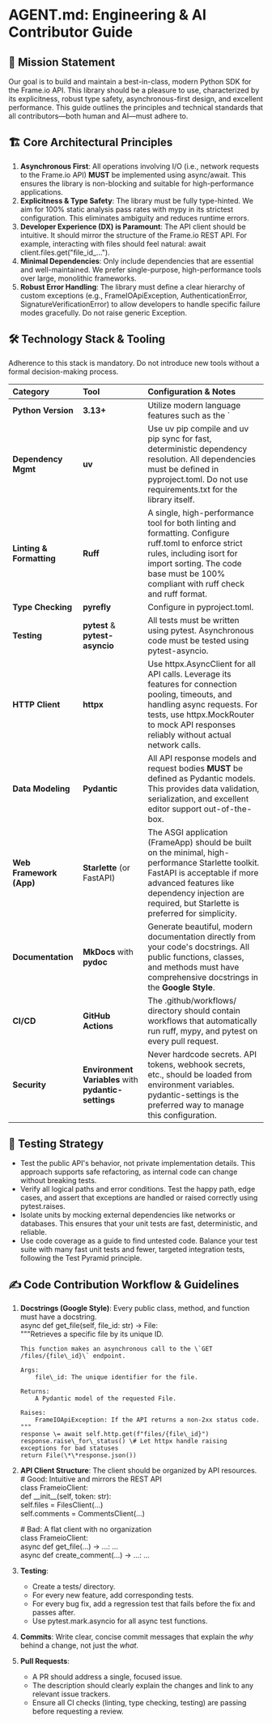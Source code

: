 # **AGENT.md: Engineering & AI Contributor Guide**

## **🎯 Mission Statement**

Our goal is to build and maintain a best-in-class, modern Python SDK for the Frame.io API. This library should be a pleasure to use, characterized by its explicitness, robust type safety, asynchronous-first design, and excellent performance. This guide outlines the principles and technical standards that all contributors—both human and AI—must adhere to.

## **🏗️ Core Architectural Principles**

1. **Asynchronous First**: All operations involving I/O (i.e., network requests to the Frame.io API) **MUST** be implemented using async/await. This ensures the library is non-blocking and suitable for high-performance applications.  
2. **Explicitness & Type Safety**: The library must be fully type-hinted. We aim for 100% static analysis pass rates with mypy in its strictest configuration. This eliminates ambiguity and reduces runtime errors.  
3. **Developer Experience (DX) is Paramount**: The API client should be intuitive. It should mirror the structure of the Frame.io REST API. For example, interacting with files should feel natural: await client.files.get("file\_id\_...").  
4. **Minimal Dependencies**: Only include dependencies that are essential and well-maintained. We prefer single-purpose, high-performance tools over large, monolithic frameworks.  
5. **Robust Error Handling**: The library must define a clear hierarchy of custom exceptions (e.g., FrameIOApiException, AuthenticationError, SignatureVerificationError) to allow developers to handle specific failure modes gracefully. Do not raise generic Exception.

## **🛠️ Technology Stack & Tooling**

Adherence to this stack is mandatory. Do not introduce new tools without a formal decision-making process.

| Category | Tool | Configuration & Notes |
| :---- | :---- | :---- |
| **Python Version** | **3.13+** | Utilize modern language features such as the \` |
| **Dependency Mgmt** | **uv** | Use uv pip compile and uv pip sync for fast, deterministic dependency resolution. All dependencies must be defined in pyproject.toml. Do not use requirements.txt for the library itself. |
| **Linting & Formatting** | **Ruff** | A single, high-performance tool for both linting and formatting. Configure ruff.toml to enforce strict rules, including isort for import sorting. The code base must be 100% compliant with ruff check and ruff format. |
| **Type Checking** | **pyrefly** | Configure in pyproject.toml. |
| **Testing** | **pytest** & **pytest-asyncio** | All tests must be written using pytest. Asynchronous code must be tested using pytest-asyncio. |
| **HTTP Client** | **httpx** | Use httpx.AsyncClient for all API calls. Leverage its features for connection pooling, timeouts, and handling async requests. For tests, use httpx.MockRouter to mock API responses reliably without actual network calls. |
| **Data Modeling** | **Pydantic** | All API response models and request bodies **MUST** be defined as Pydantic models. This provides data validation, serialization, and excellent editor support out-of-the-box. |
| **Web Framework (App)** | **Starlette** (or FastAPI) | The ASGI application (FrameApp) should be built on the minimal, high-performance Starlette toolkit. FastAPI is acceptable if more advanced features like dependency injection are required, but Starlette is preferred for simplicity. |
| **Documentation** | **MkDocs** with **pydoc** | Generate beautiful, modern documentation directly from your code's docstrings. All public functions, classes, and methods must have comprehensive docstrings in the **Google Style**. |
| **CI/CD** | **GitHub Actions** | The .github/workflows/ directory should contain workflows that automatically run ruff, mypy, and pytest on every pull request. |
| **Security** | **Environment Variables** with **pydantic-settings** | Never hardcode secrets. API tokens, webhook secrets, etc., should be loaded from environment variables. pydantic-settings is the preferred way to manage this configuration. |

## **🧪 Testing Strategy**

- Test the public API's behavior, not private implementation details. This approach supports safe refactoring, as internal code can change without breaking tests.
- Verify all logical paths and error conditions. Test the happy path, edge cases, and assert that exceptions are handled or raised correctly using pytest.raises.
- Isolate units by mocking external dependencies like networks or databases. This ensures that your unit tests are fast, deterministic, and reliable.
- Use code coverage as a guide to find untested code. Balance your test suite with many fast unit tests and fewer, targeted integration tests, following the Test Pyramid principle.

## **✍️ Code Contribution Workflow & Guidelines**

1. **Docstrings (Google Style)**: Every public class, method, and function must have a docstring.  
   async def get\_file(self, file\_id: str) \-\> File:  
       """Retrieves a specific file by its unique ID.

       This function makes an asynchronous call to the \`GET /files/{file\_id}\` endpoint.

       Args:  
           file\_id: The unique identifier for the file.

       Returns:  
           A Pydantic model of the requested File.

       Raises:  
           FrameIOApiException: If the API returns a non-2xx status code.  
       """  
       response \= await self.http.get(f"files/{file\_id}")  
       response.raise\_for\_status() \# Let httpx handle raising exceptions for bad statuses  
       return File(\*\*response.json())

2. **API Client Structure**: The client should be organized by API resources.  
   \# Good: Intuitive and mirrors the REST API  
   class FrameioClient:  
       def \_\_init\_\_(self, token: str):  
           self.files \= FilesClient(...)  
           self.comments \= CommentsClient(...)

   \# Bad: A flat client with no organization  
   class FrameioClient:  
       async def get\_file(...) \-\> ...: ...  
       async def create\_comment(...) \-\> ...: ...

3. **Testing**:  
   * Create a tests/ directory.  
   * For every new feature, add corresponding tests.  
   * For every bug fix, add a regression test that fails before the fix and passes after.  
   * Use pytest.mark.asyncio for all async test functions.  
4. **Commits**: Write clear, concise commit messages that explain the *why* behind a change, not just the *what*.  
5. **Pull Requests**:  
   * A PR should address a single, focused issue.  
   * The description should clearly explain the changes and link to any relevant issue trackers.  
   * Ensure all CI checks (linting, type checking, testing) are passing before requesting a review.
